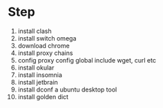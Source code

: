
# Step


1. install clash
2. install switch omega
3. download chrome
4. install proxy chains
5. config proxy config global include wget, curl etc
6. install okular
7. install insomnia
8. install jetbrain
9. install dconf a ubuntu desktop tool
10. install golden dict

